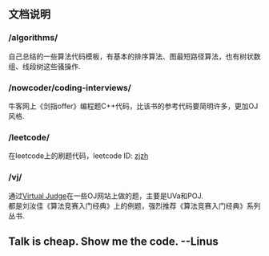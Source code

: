 
## 文档说明
### /algorithms/
自己总结的一些算法代码模板，有基本的排序算法、图最短路径算法，也有树状数组、线段树这些骚操作.
### /nowcoder/coding-interviews/
牛客网上《剑指offer》编程题C++代码，比该书的参考代码要简明许多，更加OJ风格.
### /leetcode/
在leetcode上的刷题代码，leetcode ID: [zjzh](https://leetcode.com/zjzh/)
### /vj/
通过[Virtual Judge](https://vjudge.net/)在一些OJ网站上做的题，主要是UVa和POJ.  
都是刘汝佳《算法竞赛入门经典》上的例题，强烈推荐《算法竞赛入门经典》系列丛书.
## Talk is cheap. Show me the code. --Linus
